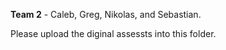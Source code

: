 <strong>Team 2</strong> - Caleb, Greg, Nikolas, and Sebastian.

Please upload the diginal assessts into this folder.

